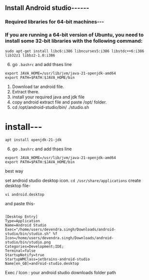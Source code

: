 ## Install Android studio------

### Required libraries for 64-bit machines--- 
### If you are running a 64-bit version of Ubuntu, you need to install some 32-bit libraries with the following command:

```
sudo apt-get install libc6:i386 libncurses5:i386 libstdc++6:i386 lib32z1 libbz2-1.0:i386
```


6. go `.bashrc` and add thses line 
```
export JAVA_HOME=/usr/lib/jvm/java-21-openjdk-amd64
export PATH=$PATH:$JAVA_HOME/bin
```

1. Download tar android file.
2. Extract there.
3. install your required java and jdk file
4. copy android extract file and paste /opt/   folder.
5. cd /opt/android-studio/bin/ ./studio.sh

  
# install---
```
apt install openjdk-21-jdk
```

6. go `.bashrc` and add thses line 
```
export JAVA_HOME=/usr/lib/jvm/java-21-openjdk-amd64
export PATH=$PATH:$JAVA_HOME/bin
```


best way 

set android studio desktop icon.
``` cd /usr/share/applications ```
create desktop file-

``` vi android.desktop ```

and paste this-
```

[Desktop Entry]
Type=Application
Name=Android Studio
Exec="/home/users/devendra.singh/Downloads/android-studio/bin/studio.sh" %f
Icon=/home/users/devendra.singh/Downloads/android-studio/bin/studio.png
Categories=Development;IDE;
Terminal=false
StartupNotify=true
StartupWMClass=jetbrains-android-studio
Name[en_GB]=android-studio.desktop

```

Exec / Icon : your android studio downloads folder path 
